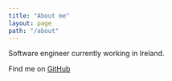 ```yaml
---
title: "About me"
layout: page
path: "/about"
---
```


Software engineer currently working in Ireland.

Find me on [GitHub](https://github.com/gnehcc)
